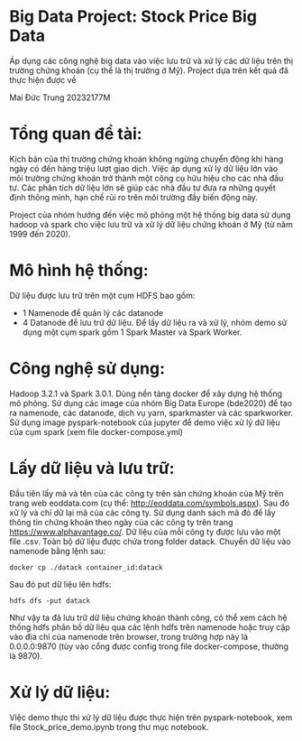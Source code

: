 # Big Data Project: Stock Price Big Data 

Áp dụng các công nghệ big data vào việc lưu trữ và xử lý các dữ liệu trên thị trường chứng khoán (cụ thể là thị trường ở Mỹ). Project dựa trên kết quả đã thực hiện được về

Mai Đức Trung 20232177M

# Tổng quan đề tài:

Kịch bản của thị trường chứng khoán không ngừng chuyển động khi hàng ngày có đến hàng triệu lượt giao dịch. Việc áp dụng xử lý dữ liệu lớn vào môi trường chứng khoán trở thành một công cụ hữu hiệu cho các nhà đầu tư. Các phân tích dữ liệu lớn sẽ giúp các nhà đầu tư đưa ra những quyết định thông minh, hạn chế rủi ro trên môi trường đầy biến động này.

Project của nhóm hướng đến việc mô phỏng một hệ thống big data sử dụng hadoop và spark cho việc lưu trữ và xử lý dữ liệu chứng khoán ở Mỹ (từ năm 1999 đến 2020).

# Mô hình hệ thống:

Dữ liệu được lưu trữ trên một cụm HDFS bao gồm:
- 1 Namenode để quản lý các datanode
- 4 Datanode để lưu trữ dữ liệu.
Để lấy dữ liệu ra và xử lý, nhóm demo sử dụng một cụm spark gồm 1 Spark Master và Spark Worker.

# Công nghệ sử dụng:
Hadoop 3.2.1 và Spark 3.0.1.
Dùng nền tảng docker để xây dựng hệ thống mô phỏng. Sử dụng các image của nhóm Big Data Europe (bde2020) để tạo ra namenode, các datanode, dịch vụ yarn, sparkmaster và các sparkworker. 
Sử dụng image pyspark-notebook của jupyter để demo việc xử lý dữ liệu của cụm spark (xem file docker-compose.yml)

# Lấy dữ liệu và lưu trữ:

Đầu tiên lấy mã và tên của các công ty trên sàn chứng khoán của Mỹ trên trang web eoddata.com (cụ thể: http://eoddata.com/symbols.aspx). Sau đó xử lý và chỉ dữ lại mã của các công ty. Sử dụng danh sách mã đó để lấy thông tin chứng khoán theo ngày của các công ty trên trang https://www.alphavantage.co/. Dữ liệu của mỗi công ty được lưu vào một file .csv. Toàn bộ dữ liệu được chứa trong folder datack. Chuyển dữ liệu vào namenode bằng lệnh sau:

```
docker cp ./datack container_id:datack
```

Sau đó put dữ liệu lên hdfs:

```
hdfs dfs -put datack 
```

Như vậy ta đã lưu trữ dữ liệu chứng khoán thành công, có thể xem cách hệ thống hdfs phân bố dữ liệu qua các lệnh hdfs trên namenode hoặc truy cập vào địa chỉ của namenode trên browser, trong trường hợp này là 0.0.0.0:9870 (tùy vào cổng được config trong file docker-compose, thường là 9870).

# Xử lý dữ liệu:

Việc demo thực thi xử lý dữ liệu được thực hiện trên pyspark-notebook, xem file Stock_price_demo.ipynb trong thư mục notebook.
